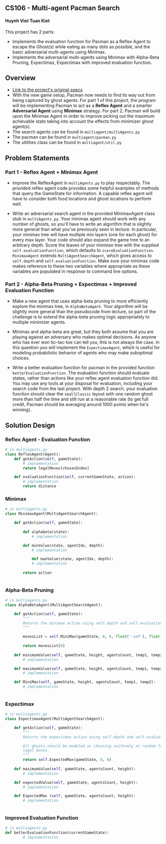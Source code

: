 ## CS106 - Multi-agent Pacman Search
#### Huynh Viet Tuan Kiet
This project has 2 parts: 

- Implements the evaluation function for Pacman as a Reflex Agent to escape the Ghost(s) while eating as many dots as possible, and the basic adversarial multi-agents using Minimax.
- Implements the adversarial multi-agents using Minimax with Alpha-Beta Pruning, Expectimax, Expectimax with improved evaluation function.

## Overview

* [Link to the project's original specs](http://ai.berkeley.edu/multiagent.html)
* With the new game setup, Pacman now needs to find its way out from being captured by ghost agents. For part 1 of this project, the program will be implementing Pacman to act as a **Reflex Agent** and a smarter **Adversarial Agent** using **Minimax** strategy. For part 2, Pacman will build upon the Minimax Agent in order to improve picking out the maximum achievable state taking into account the effects from minimizer ghost agent(s).
* The search agents can be found in `multiagent/multiAgents.py`
* The pacman can be found in `multiagent/pacman.py`
* The utilities class can be found in `multiagent/util.py`

## Problem Statements
### Part 1 - Reflex Agent + Minimax Agent
* Improve the ReflexAgent in `multiAgents.py` to play respectably. The provided reflex agent code provides some helpful examples of methods that query the GameState for information. A capable reflex agent will have to consider both food locations and ghost locations to perform well.

* Write an adversarial search agent in the provided MinimaxAgent class stub in `multiAgents.py`. Your minimax agent should work with any number of ghosts, so you'll have to write an algorithm that is slightly more general than what you've previously seen in lecture. In particular, your minimax tree will have multiple min layers (one for each ghost) for every max layer. Your code should also expand the game tree to an arbitrary depth. Score the leaves of your minimax tree with the supplied `self.evaluationFunction`, which defaults to `scoreEvaluationFunction`. `MinimaxAgent` extends `MultiAgentSearchAgent`, which gives access to `self.depth` and `self.evaluationFunction`. Make sure your minimax code makes reference to these two variables where appropriate as these variables are populated in response to command line options.

### Part 2 - Alpha-Beta Pruning + Expectimax + Improved Evaluation Function
* Make a new agent that uses alpha-beta pruning to more efficiently explore the minimax tree, in `AlphaBetaAgent`. Your algorithm will be slightly more general than the pseudocode from lecture, so part of the challenge is to extend the alpha-beta pruning logic appropriately to multiple minimizer agents.

* Minimax and alpha-beta are great, but they both assume that you are playing against an adversary who makes optimal decisions. As anyone who has ever won tic-tac-toe can tell you, this is not always the case. In this question you will implement the `ExpectimaxAgent`, which is useful for modeling probabilistic behavior of agents who may make suboptimal choices.

* Write a better evaluation function for pacman in the provided function `betterEvaluationFunction`. The evaluation function should evaluate states, rather than actions like your reflex agent evaluation function did. You may use any tools at your disposal for evaluation, including your search code from the last project. With depth 2 search, your evaluation function should clear the `smallClassic` layout with one random ghost more than half the time and still run at a reasonable rate (to get full credit, Pacman should be averaging around 1000 points when he's winning).

## Solution Design

### Reflex Agent - Evaluation Function

```python
# in multiagents.py
class ReflexAgent(Agent):
	def getAction(self, gameState):
		# implementation
		return legalMoves[chosenIndex]

    def evaluationFunction(self, currentGameState, action):
		# implementation
		return distance
```    

### Minimax

```python
# in multiagents.py
class MinimaxAgent(MultiAgentSearchAgent):

    def getAction(self, gameState):
                    
    	def alphabeta(state):
    		# implementation

    	def minValue(state, agentIdx, depth):
    		# implementation

			def maxValue(state, agentIdx, depth):
    		# implementation
		
		return action
		
```    

### Alpha-Beta Pruning

```python
# in multiagents.py
class AlphaBetaAgent(MultiAgentSearchAgent):

    def getAction(self, gameState):
        """
        Returns the minimax action using self.depth and self.evaluationFunction
        """

        movesList = self.MiniMax(gameState, 0, 0, float('-inf'), float('inf'))
        
        return movesList[0]
            
    def minimumValue(self, gameState, height, agentsCount, temp1, temp2):
    	# implementation

    def maximumValue(self, gameState, height, agentsCount, temp1, temp2):
    	# implementation

    def MiniMax(self, gameState, height, agentsCount, temp1, temp2):
    	# implementation
		
```

### Expectimax

```python
# in multiagents.py
class ExpectimaxAgent(MultiAgentSearchAgent):

    def getAction(self, gameState):
        """
        Returns the expectimax action using self.depth and self.evaluationFunction

        All ghosts should be modeled as choosing uniformly at random from their
        legal moves.
        """
        return self.ExpectedMax(gameState, 0, 0)
            
    def maximumValue(self, gameState, agentsCount, height):
    	# implementation

    def expectedValue(self, gameState, agentsCount, height):
    	# implementation

    def ExpectedMax (self, gameState, agentsCount, height):
    	# implementation
		
```

### Improved Evaluation Function

```python
# in multiagents.py
def betterEvaluationFunction(currentGameState):
    	# implementation

```
